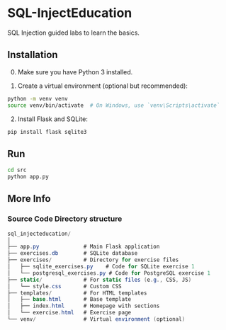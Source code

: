 # SQL-InjectEducation
SQL Injection guided labs to learn the basics.


## Installation
0. Make sure you have Python 3 installed.

1. Create a virtual environment (optional but recommended):
```bash
python -m venv venv
source venv/bin/activate  # On Windows, use `venv\Scripts\activate`
```

2. Install Flask and SQLite:
```bash
pip install flask sqlite3
```

## Run
```bash
cd src
python app.py
```

## More Info

### Source Code Directory structure
```csharp
sql_injecteducation/
│
├── app.py              # Main Flask application
├── exercises.db        # SQLite database
├── exercises/          # Directory for exercise files
│   ├── sqlite_exercises.py    # Code for SQLite exercise 1
│   └── postgresql_exercises.py # Code for PostgreSQL exercise 1
├── static/             # For static files (e.g., CSS, JS)
│   └── style.css       # Custom CSS
├── templates/          # For HTML templates
│   ├── base.html       # Base template
│   ├── index.html      # Homepage with sections
│   └── exercise.html   # Exercise page
└── venv/               # Virtual environment (optional)

```
